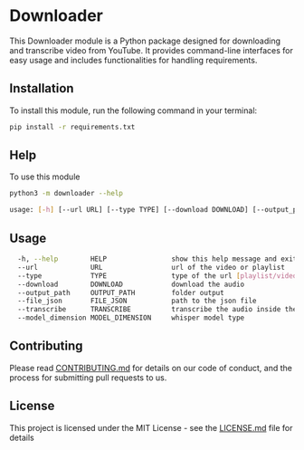 # Downloader

This Downloader module is a Python package designed for downloading and transcribe video from YouTube. It provides command-line interfaces for easy usage and includes functionalities for handling requirements.

## Installation

To install this module, run the following command in your terminal:

```bash
pip install -r requirements.txt
```

## Help

To use this module

``` bash
python3 -m downloader --help

usage: [-h] [--url URL] [--type TYPE] [--download DOWNLOAD] [--output_path OUTPUT_PATH] [--file_json FILE_JSON] [--transcribe TRANSCRIBE] [--model_dimension MODEL_DIMENSION]
```

## Usage

``` bash
  -h, --help        HELP                show this help message and exit
  --url             URL                 url of the video or playlist
  --type            TYPE                type of the url [playlist/video]
  --download        DOWNLOAD            download the audio
  --output_path     OUTPUT_PATH         folder output
  --file_json       FILE_JSON           path to the json file
  --transcribe      TRANSCRIBE          transcribe the audio inside the video
  --model_dimension MODEL_DIMENSION     whisper model type
```

## Contributing

Please read [CONTRIBUTING.md](CONTRIBUTING.md) for details on our code of conduct, and the process for submitting pull requests to us.

## License

This project is licensed under the MIT License - see the [LICENSE.md](LICENSE.md) file for details
